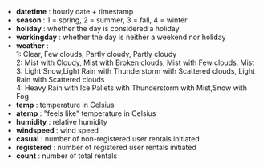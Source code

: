 * **datetime** : hourly date + timestamp
* **season** : 1 = spring, 2 = summer, 3 = fall, 4 = winter
* **holiday** : whether the day is considered a holiday
* **workingday** : whether the day is neither a weekend nor holiday
* **weather** :      
1: Clear, Few clouds, Partly cloudy, Partly cloudy    
2: Mist with Cloudy, Mist with Broken clouds, Mist with Few clouds, Mist      
3: Light Snow,Light Rain with Thunderstorm with Scattered clouds, Light Rain with Scattered clouds       
4: Heavy Rain with Ice Pallets with Thunderstorm with Mist,Snow with Fog     
* **temp** : temperature in Celsius
* **atemp** : "feels like" temperature in Celsius
* **humidity** : relative humidity
* **windspeed** : wind speed
* **casual** : number of non-registered user rentals initiated
* **registered** : number of registered user rentals initiated
* **count** : number of total rentals
